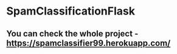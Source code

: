 # SpamClassificationFlask
## You can check the whole project - https://spamclassifier99.herokuapp.com/
